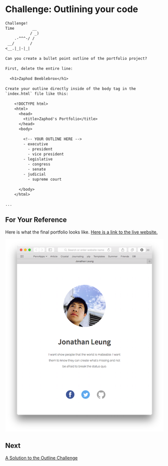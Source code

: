 # Challenge: Outlining your code

```
Challenge!  
Time        __
           / _)   
    .-^^^-/ /
 __/       /
<__.|_|-|_|

Can you create a bullet point outline of the portfolio project?

First, delete the entire line:

  <h1>Zaphod Beeblebrox</h1>

Create your outline directly inside of the body tag in the 
`index.html` file like this:

    <!DOCTYPE html>
    <html>
      <head>
        <title>Zaphod's Portfolio</title>
      </head>
      <body>
      
        <!-- YOUR OUTLINE HERE -->
        - executive
          - president
          - vice president
        - legislative
          - congress
          - senate
        - judicial
          - supreme court

      </body>
    </html>

...
```

## For Your Reference

Here is what the final portfolio looks like. [Here is a link to the live website.](https://rawgit.com/hackedu/hack-camp/cohort_4-portfolio/cohort_4/playbook/workshops/portfolio/src/final_portfolio/index.html)


![](img/final_screenshot.png)



## Next

[A Solution to the Outline Challenge](outlining_solution.md)



